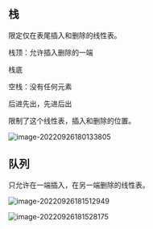 ## 栈

限定仅在表尾插入和删除的线性表。

栈顶：允许插入删除的一端

栈底

空栈：没有任何元素

后进先出，先进后出



限制了这个线性表，插入和删除的位置。

![image-20220926180133805](G:\data\dnmp-master\www\LNMRP\$Image\DataStructure\image-20220926180133805.png)



## 队列

只允许在一端插入，在另一端删除的线性表。



![image-20220926181512949](G:\data\dnmp-master\www\LNMRP\$Image\DataStructure\image-20220926181512949.png)

![image-20220926181528175](G:\data\dnmp-master\www\LNMRP\$Image\DataStructure\image-20220926181528175.png)